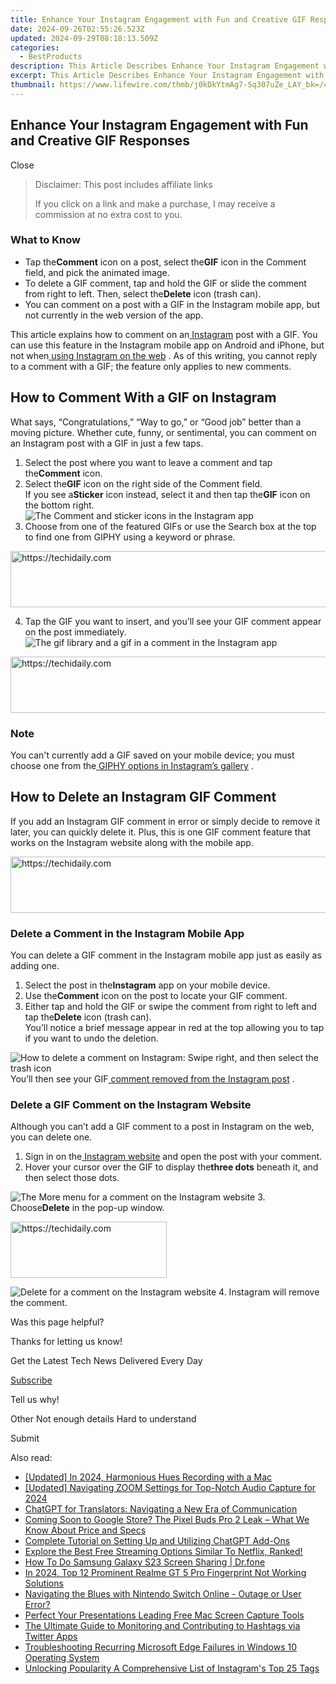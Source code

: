 ```yaml
---
title: Enhance Your Instagram Engagement with Fun and Creative GIF Responses
date: 2024-09-26T02:55:26.523Z
updated: 2024-09-29T08:18:13.509Z
categories:
  - BestProducts
description: This Article Describes Enhance Your Instagram Engagement with Fun and Creative GIF Responses
excerpt: This Article Describes Enhance Your Instagram Engagement with Fun and Creative GIF Responses
thumbnail: https://www.lifewire.com/thmb/j0kDkYtmAg7-Sq307uZe_LAY_bk=/400x300/filters:no_upscale():max_bytes(150000):strip_icc():format(webp)/GIF-Gallery-Instagram-iPhone-8635408-3bc01cb02a56401883d0b483d91a57f0.jpg
---
```


## Enhance Your Instagram Engagement with Fun and Creative GIF Responses

Close 

>  Disclaimer: This post includes affiliate links
>
>  If you click on a link and make a purchase, I may receive a commission at no extra cost to you.
>

###  What to Know

* Tap the**Comment** icon on a post, select the**GIF** icon in the Comment field, and pick the animated image.
* To delete a GIF comment, tap and hold the GIF or slide the comment from right to left. Then, select the**Delete** icon (trash can).
* You can comment on a post with a GIF in the Instagram mobile app, but not currently in the web version of the app.

 This article explains how to comment on an[ Instagram](https://www.lifewire.com/what-is-instagram-3486316) post with a GIF. You can use this feature in the Instagram mobile app on Android and iPhone, but not when[ using Instagram on the web](https://www.lifewire.com/how-to-view-instagram-3486314) . As of this writing, you cannot reply to a comment with a GIF; the feature only applies to new comments.  

##  How to Comment With a GIF on Instagram

 What says, “Congratulations,” “Way to go,” or “Good job” better than a moving picture. Whether cute, funny, or sentimental, you can comment on an Instagram post with a GIF in just a few taps.  

1. Select the post where you want to leave a comment and tap the**Comment** icon.
2. Select the**GIF** icon on the right side of the Comment field.  
 If you see a**Sticker** icon instead, select it and then tap the**GIF** icon on the bottom right.  
![The Comment and sticker icons in the Instagram app](https://www.lifewire.com/thmb/67Z3T_6VYIhZJocapOOIHOAssHM=/1500x0/filters:no_upscale():max_bytes(150000):strip_icc():format(webp)/Comment-and-sticker-on-Instagram-6b398ad413524bbaa4ba30391aee5220.jpg)
3. Choose from one of the featured GIFs or use the Search box at the top to find one from GIPHY using a keyword or phrase.

<!-- affiliate ads begin -->
<a href="https://appsumo.8odi.net/c/5597632/2037350/7443" target="_top" id="2037350">
  <img src="//a.impactradius-go.com/display-ad/7443-2037350" border="0" alt="https://techidaily.com" width="728" height="90"/>
</a>
<img height="0" width="0" src="https://appsumo.8odi.net/i/5597632/2037350/7443" style="position:absolute;visibility:hidden;" border="0" />
<!-- affiliate ads end -->

4. Tap the GIF you want to insert, and you’ll see your GIF comment appear on the post immediately.  
![The gif library and a gif in a comment in the Instagram app](https://www.lifewire.com/thmb/ZmppzWtwHo2WQM1DUjWAirEeQiQ=/1500x0/filters:no_upscale():max_bytes(150000):strip_icc():format(webp)/Gifs-on-Instagram-04e4bfd906554177a52f34c5d5069735.jpg)  

<!-- affiliate ads begin -->
<a href="https://appsumo.8odi.net/c/5597632/2123738/7443" target="_top" id="2123738">
  <img src="//a.impactradius-go.com/display-ad/7443-2123738" border="0" alt="https://techidaily.com" width="600" height="90"/>
</a>
<img height="0" width="0" src="https://appsumo.8odi.net/i/5597632/2123738/7443" style="position:absolute;visibility:hidden;" border="0" />
<!-- affiliate ads end -->

###  Note
 You can't currently add a GIF saved on your mobile device; you must choose one from the[ GIPHY options in Instagram’s gallery](https://www.lifewire.com/instagram-teams-up-with-giphy-for-gif-comments-expands-reels-editing-tools-7499412) .[  ](https://www.lifewire.com/instagram-teams-up-with-giphy-for-gif-comments-expands-reels-editing-tools-7499412)

##  How to Delete an Instagram GIF Comment

 If you add an Instagram GIF comment in error or simply decide to remove it later, you can quickly delete it. Plus, this is one GIF comment feature that works on the Instagram website along with the mobile app.  
  

<!-- affiliate ads begin -->
<a href="https://ephamedtechinc.pxf.io/c/5597632/2130531/26400" target="_top" id="2130531">
  <img src="//a.impactradius-go.com/display-ad/26400-2130531" border="0" alt="https://techidaily.com" width="728" height="90"/>
</a>
<img height="0" width="0" src="https://ephamedtechinc.pxf.io/i/5597632/2130531/26400" style="position:absolute;visibility:hidden;" border="0" />
<!-- affiliate ads end -->

###  Delete a Comment in the Instagram Mobile App

 You can delete a GIF comment in the Instagram mobile app just as easily as adding one.  

1. Select the post in the**Instagram** app on your mobile device.
2. Use the**Comment** icon on the post to locate your GIF comment.
3. Either tap and hold the GIF or swipe the comment from right to left and tap the**Delete** icon (trash can).  
 You’ll notice a brief message appear in red at the top allowing you to tap if you want to undo the deletion.  
    
![How to delete a comment on Instagram: Swipe right, and then select the trash icon](https://www.lifewire.com/thmb/ENOZ_aQ6CEludACtAclksJnUCnY=/1500x0/filters:no_upscale():max_bytes(150000):strip_icc():format(webp)/Delete-comment-on-Instagram-de663b5d6d1a4ed38fbf3c7117211131.jpg)  
 You’ll then see your GIF[ comment removed from the Instagram post](https://www.lifewire.com/delete-comment-on-instagram-5081678) .[  ](https://www.lifewire.com/delete-comment-on-instagram-5081678)

###  Delete a GIF Comment on the Instagram Website

 Although you can’t add a GIF comment to a post in Instagram on the web, you can delete one.

1. Sign in on the[ Instagram website](https://www.instagram.com/) and open the post with your comment.[  ](https://www.instagram.com/)
2. Hover your cursor over the GIF to display the**three dots** beneath it, and then select those dots.  
    
![The More menu for a comment on the Instagram website](https://www.lifewire.com/thmb/VlyTu7rrk3516zSqK4yCIpTvxnE=/1500x0/filters:no_upscale():max_bytes(150000):strip_icc():format(webp)/More-menu-instagram-web-1dac3b7629e74feea582d2d4cfe6f544.jpg)
3. Choose**Delete** in the pop-up window.  

<!-- affiliate ads begin -->
<a href="https://review-au.sjv.io/c/5597632/2098705/14409" target="_top" id="2098705">
  <img src="//a.impactradius-go.com/display-ad/14409-2098705" border="0" alt="https://techidaily.com" width="250" height="90"/>
</a>
<img height="0" width="0" src="https://review-au.sjv.io/i/5597632/2098705/14409" style="position:absolute;visibility:hidden;" border="0" />
<!-- affiliate ads end -->

![Delete for a comment on the Instagram website](https://www.lifewire.com/thmb/LHg2H2xTUZZMDJdzfhotE96jZYk=/1500x0/filters:no_upscale():max_bytes(150000):strip_icc():format(webp)/GIF-Comment-Delete-Instagram-Web-8635408-706240a77bf8471cb92de1db9c3d3881.jpg)
4. Instagram will remove the comment.

Was this page helpful?

Thanks for letting us know!

 Get the Latest Tech News Delivered Every Day

[ Subscribe ](https://www.lifewire.com/#) 

Tell us why!

 Other  Not enough details  Hard to understand 

 Submit 

<ins class="adsbygoogle"
     style="display:block"
     data-ad-format="autorelaxed"
     data-ad-client="ca-pub-7571918770474297"
     data-ad-slot="1223367746"></ins>

<ins class="adsbygoogle"
     style="display:block"
     data-ad-client="ca-pub-7571918770474297"
     data-ad-slot="8358498916"
     data-ad-format="auto"
     data-full-width-responsive="true"></ins>

<span class="atpl-alsoreadstyle">Also read:</span>
<div><ul>
<li><a href="https://screen-video-capture.techidaily.com/updated-in-2024-harmonious-hues-recording-with-a-mac/"><u>[Updated] In 2024, Harmonious Hues Recording with a Mac</u></a></li>
<li><a href="https://screen-capture.techidaily.com/updated-navigating-zoom-settings-for-top-notch-audio-capture-for-2024/"><u>[Updated] Navigating ZOOM Settings for Top-Notch Audio Capture for 2024</u></a></li>
<li><a href="https://tech-haven.techidaily.com/chatgpt-for-translators-navigating-a-new-era-of-communication/"><u>ChatGPT for Translators: Navigating a New Era of Communication</u></a></li>
<li><a href="https://techtrends.techidaily.com/coming-soon-to-google-store-the-pixel-buds-pro-2-leak-what-we-know-about-price-and-specs/"><u>Coming Soon to Google Store? The Pixel Buds Pro 2 Leak – What We Know About Price and Specs</u></a></li>
<li><a href="https://tech-revival.techidaily.com/complete-tutorial-on-setting-up-and-utilizing-chatgpt-add-ons/"><u>Complete Tutorial on Setting Up and Utilizing ChatGPT Add-Ons</u></a></li>
<li><a href="https://techtrends.techidaily.com/explore-the-best-free-streaming-options-similar-to-netflix-ranked/"><u>Explore the Best Free Streaming Options Similar To Netflix, Ranked!</u></a></li>
<li><a href="https://screen-mirror.techidaily.com/how-to-do-samsung-galaxy-s23-screen-sharing-drfone-by-drfone-android/"><u>How To Do Samsung Galaxy S23 Screen Sharing | Dr.fone</u></a></li>
<li><a href="https://easy-unlock-android.techidaily.com/in-2024-top-12-prominent-realme-gt-5-pro-fingerprint-not-working-solutions-by-drfone-android/"><u>In 2024, Top 12 Prominent Realme GT 5 Pro Fingerprint Not Working Solutions</u></a></li>
<li><a href="https://techtrends.techidaily.com/navigating-the-blues-with-nintendo-switch-online-outage-or-user-error/"><u>Navigating the Blues with Nintendo Switch Online - Outage or User Error?</u></a></li>
<li><a href="https://visual-screen-recording.techidaily.com/perfect-your-presentations-leading-free-mac-screen-capture-tools/"><u>Perfect Your Presentations Leading Free Mac Screen Capture Tools</u></a></li>
<li><a href="https://techtrends.techidaily.com/the-ultimate-guide-to-monitoring-and-contributing-to-hashtags-via-twitter-apps/"><u>The Ultimate Guide to Monitoring and Contributing to Hashtags via Twitter Apps</u></a></li>
<li><a href="https://win-blog.techidaily.com/troubleshooting-recurring-microsoft-edge-failures-in-windows-10-operating-system/"><u>Troubleshooting Recurring Microsoft Edge Failures in Windows 10 Operating System</u></a></li>
<li><a href="https://instagram-clips.techidaily.com/unlocking-popularity-a-comprehensive-list-of-instagrams-top-25-tags/"><u>Unlocking Popularity A Comprehensive List of Instagram's Top 25 Tags</u></a></li>
</ul></div>

